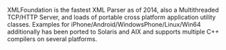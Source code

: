 XMLFoundation is the fastest XML Parser as of 2014, also a Multithreaded TCP/HTTP Server, and loads of portable 
cross platform application utility classes.  Examples for iPhone/Android/WindowsPhone/Linux/Win64 
additionally has been ported to Solaris and AIX and supports multiple C++ compilers on several platforms.
